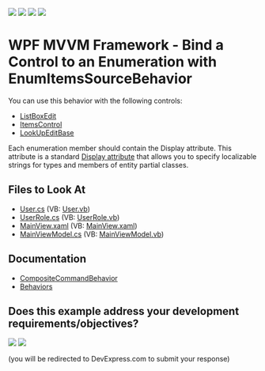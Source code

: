 <!-- default badges list -->
![](https://img.shields.io/endpoint?url=https://codecentral.devexpress.com/api/v1/VersionRange/128642392/21.1.5%2B)
[![](https://img.shields.io/badge/Open_in_DevExpress_Support_Center-FF7200?style=flat-square&logo=DevExpress&logoColor=white)](https://supportcenter.devexpress.com/ticket/details/T196946)
[![](https://img.shields.io/badge/📖_How_to_use_DevExpress_Examples-e9f6fc?style=flat-square)](https://docs.devexpress.com/GeneralInformation/403183)
[![](https://img.shields.io/badge/💬_Leave_Feedback-feecdd?style=flat-square)](#does-this-example-address-your-development-requirementsobjectives)
<!-- default badges end -->

# WPF MVVM Framework - Bind a Control to an Enumeration with EnumItemsSourceBehavior

You can use this behavior with the following controls:

* [ListBoxEdit](https://docs.devexpress.com/WPF/DevExpress.Xpf.Editors.ListBoxEdit)
* [ItemsControl](https://docs.microsoft.com/en-us/dotnet/api/system.windows.controls.itemscontrol)
* [LookUpEditBase](https://docs.devexpress.com/WPF/DevExpress.Xpf.Editors.LookUpEditBase)

Each enumeration member should contain the Display attribute. This attribute is a standard [Display attribute](https://docs.microsoft.com/en-us/dotnet/api/system.componentmodel.dataannotations.displayattribute) that allows you to specify localizable strings for types and members of entity partial classes.

<!-- default file list -->
## Files to Look At

* [User.cs](./CS/EnumItemsSourceBehaviorExample/Common/User.cs) (VB: [User.vb](./VB/EnumItemsSourceBehaviorExample/Common/User.vb))
* [UserRole.cs](./CS/EnumItemsSourceBehaviorExample/Common/UserRole.cs) (VB: [UserRole.vb](./VB/EnumItemsSourceBehaviorExample/Common/UserRole.vb))
* [MainView.xaml](./CS/EnumItemsSourceBehaviorExample/View/MainView.xaml) (VB: [MainView.xaml](./VB/EnumItemsSourceBehaviorExample/View/MainView.xaml))
* [MainViewModel.cs](./CS/EnumItemsSourceBehaviorExample/ViewModel/MainViewModel.cs) (VB: [MainViewModel.vb](./VB/EnumItemsSourceBehaviorExample/ViewModel/MainViewModel.vb))
<!-- default file list end -->

## Documentation

- [CompositeCommandBehavior](https://docs.devexpress.com/WPF/DevExpress.Mvvm.UI.EnumItemsSourceBehavior)
- [Behaviors](https://docs.devexpress.com/WPF/17442/mvvm-framework/behaviors)
<!-- feedback -->
## Does this example address your development requirements/objectives?

[<img src="https://www.devexpress.com/support/examples/i/yes-button.svg"/>](https://www.devexpress.com/support/examples/survey.xml?utm_source=github&utm_campaign=wpf-mvvm-behaviors-enumitemssourcebehavior&~~~was_helpful=yes) [<img src="https://www.devexpress.com/support/examples/i/no-button.svg"/>](https://www.devexpress.com/support/examples/survey.xml?utm_source=github&utm_campaign=wpf-mvvm-behaviors-enumitemssourcebehavior&~~~was_helpful=no)

(you will be redirected to DevExpress.com to submit your response)
<!-- feedback end -->
